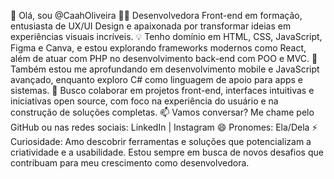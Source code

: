 👋 Olá, sou @CaahOliveira
👩‍💻 Desenvolvedora Front-end em formação, entusiasta de UX/UI Design e apaixonada por transformar ideias em experiências visuais incríveis.
💡 Tenho domínio em HTML, CSS, JavaScript, Figma e Canva, e estou explorando frameworks modernos como React, além de atuar com PHP no desenvolvimento back-end com POO e MVC.
📱 Também estou me aprofundando em desenvolvimento mobile e JavaScript avançado, enquanto exploro C# como linguagem de apoio para apps e sistemas.
🤝 Busco colaborar em projetos front-end, interfaces intuitivas e iniciativas open source, com foco na experiência do usuário e na construção de soluções completas.
📫 Vamos conversar? Me chame pelo GitHub ou nas redes sociais:
LinkedIn | Instagram
😄 Pronomes: Ela/Dela
⚡ Curiosidade: Amo descobrir ferramentas e soluções que potencializam a criatividade e a usabilidade. Estou sempre em busca de novos desafios que contribuam para meu crescimento como desenvolvedora.
